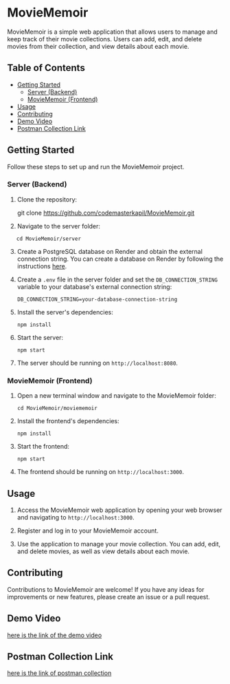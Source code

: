 
# MovieMemoir

MovieMemoir is a simple web application that allows users to manage and keep track of their movie collections. Users can add, edit, and delete movies from their collection, and view details about each movie.

## Table of Contents
- [Getting Started](#getting-started)
  - [Server (Backend)](#server-backend)
  - [MovieMemoir (Frontend)](#moviememoir-frontend)
- [Usage](#usage)
- [Contributing](#contributing)
- [Demo Video](#demo-video)
- [Postman Collection Link](#postman-collection-link)

## Getting Started

Follow these steps to set up and run the MovieMemoir project.

### Server (Backend)

1. Clone the repository:

   git clone https://github.com/codemasterkapil/MovieMemoir.git


2. Navigate to the server folder:
```
   cd MovieMemoir/server
```

3. Create a PostgreSQL database on Render and obtain the external connection string. You can create a database on Render by following the instructions [here](https://dashboard.render.com/new/database).

4. Create a `.env` file in the server folder and set the `DB_CONNECTION_STRING` variable to your database's external connection string:

   ```
   DB_CONNECTION_STRING=your-database-connection-string
   ```

5. Install the server's dependencies:

   ```
   npm install
   ```

6. Start the server:

   ```
   npm start
   ```

7. The server should be running on `http://localhost:8080`.

### MovieMemoir (Frontend)

1. Open a new terminal window and navigate to the MovieMemoir folder:

   ```
   cd MovieMemoir/moviememoir
   ```

2. Install the frontend's dependencies:

   ```
   npm install
   ```

3. Start the frontend:

   ```
   npm start
   ```

4. The frontend should be running on `http://localhost:3000`.

## Usage

1. Access the MovieMemoir web application by opening your web browser and navigating to `http://localhost:3000`.

2. Register and log in to your MovieMemoir account.

3. Use the application to manage your movie collection. You can add, edit, and delete movies, as well as view details about each movie.

## Contributing

Contributions to MovieMemoir are welcome! If you have any ideas for improvements or new features, please create an issue or a pull request.


## Demo Video

[here is the link of the demo video](https://www.loom.com/share/406920d02b2f4d29a501635f7eaed531?sid=c509beb5-d11f-4101-adc0-bb12bbab28f1)

## Postman Collection Link

[here is the link of postman collection](https://documenter.getpostman.com/view/30087249/2s9YXfbP9X)